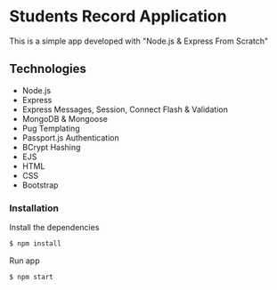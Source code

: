 # Students Record Application

This is a simple app developed with "Node.js & Express From Scratch" 

## Technologies
* Node.js
* Express
* Express Messages, Session, Connect Flash & Validation
* MongoDB & Mongoose
* Pug Templating
* Passport.js Authentication
* BCrypt Hashing
* EJS
* HTML
* CSS
* Bootstrap

### Installation

Install the dependencies

```sh
$ npm install
```
Run app

```sh
$ npm start
```
